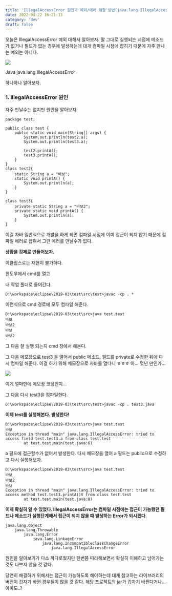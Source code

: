 ```yaml
---
title: 'IllegalAccessError 원인과 예외/에러 해결 방법(java.lang.IllegalAccessError)'
date: 2022-04-22 16:21:13
category: 'dev'
draft: false
---
```


오늘은 IllegalAccessError 예외 대해서 알아보자. 말 그대로 실행되는 시점에 메소드가 없거나 필드가 없는 경우에 발생하는데 대개 컴파일 시점에 잡히기 때문에 자주 만나는 예외는 아니다. 

![](https://blog.kakaocdn.net/dn/I1uXX/btqA5QPDoAN/GyYjgJmNDvqYTzfrB8Aw9K/img.jpg)

Java java.lang.IllegalAccessError

하나하나 알아보자. 

### **1\. IllegalAccessError 원인**

자주 만날수는 없지만 원인을 알아보자. 

    package test;
    
    public class test {
    	public static void main(String[] args) {
            System.out.println(test2.a);
            System.out.println(test3.a);
            
            test2.printA();
            test3.printA();   
        }
    }
    class test2{
    	static String a = "바보";
    	static void printA() {
    		System.out.println(a);
    	}
    }
    
    class test3{
    	private static String a = "바보2";
    	private static void printA() {
    		System.out.println(a);
    	}
    }

이걸 자바 일반적으로 개발을 하게 되면 컴파일 시점에 이미 접근이 되지 않기 때문에 컴파일 에러로 잡혀서 그런 에러를 만날수가 없다. 

**상황을 강제로 만들어보자.** 

이클립스로는 재현이 불가하다. 

윈도우에서 cmd를 열고 

내 작업 폴더로 들어간다. 

    D:\workspace\eclipse\2019-03\test\src\test>javac -cp . *

이런식으로 cmd 경로에 모두 컴파일 해준다. 

    D:\workspace\eclipse\2019-03\test\src>java test.test
    바보
    바보2
    바보
    바보2

그 다음 잘 실행 되는지 cmd 창에서 해본다. 

그 다음 메모장으로 test3 을 열어서 public 메소드, 필드를 private로 수정한 뒤에 다시 컴파일 해준다. 이걸 하기 위해 메모장으로 자바를 열다니 ㅎㅎㅎ 아... 몇년 만인가...

![](https://blog.kakaocdn.net/dn/bb0uiw/btqA6pqs1x4/w3LNGVV5aQETIF1I0qjXdk/img.png)

이게 얼마만에 메모장 코딩인지...

그 다음 다시 test3을 컴파일한다. 

    D:\workspace\eclipse\2019-03\test\src\test>javac -cp . test3.java

**이제 test를 실행해본다. 발생한다!**

    D:\workspace\eclipse\2019-03\test\src>java test.test
    바보
    Exception in thread "main" java.lang.IllegalAccessError: tried to access field test.test3.a from class test.test
            at test.test.main(test.java:6)

a 필드에 접근할수가 없어서 발생한다. 다시 메모장을 열어 a 필드는 public으로 수정하고 다시 실행해보자. 

    D:\workspace\eclipse\2019-03\test\src>java test.test
    바보
    바보2
    바보
    Exception in thread "main" java.lang.IllegalAccessError: tried to access method test.test3.printA()V from class test.test
            at test.test.main(test.java:8)

**이제 확실히 알 수 있었다. IllegalAccessError는 컴파일 시점에는 접근이 가능했던 필드나 메소드가 실행단계에서 접근이 되지 않을 때 발생하는 Error가 되시겠다.** 

    java.lang.Object
    	java.lang.Throwable
    		java.lang.Error
    			java.lang.LinkageError
    				java.lang.IncompatibleClassChangeError
    					java.lang.IllegalAccessError

원인을 알아보기가 다소 까다로웠지만 한번쯤 따라해보면서 확실히 이해하고 넘어가는것도 나쁘지 않을 것 같다. 

당연히 해결하기 위해서는 접근이 가능하도록 해야하는데 대개 참고하는 라이브러리의 버전이 갑자기 바뀐 경우들이 많을 것 같다. 해당 프로젝트의 jar가 갑자기 바뀐다거나... 아마도..?
